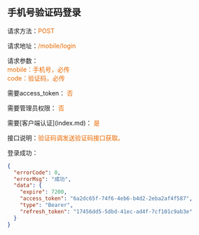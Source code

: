## 手机号验证码登录

<p>请求方法：<span style="color:#e96900">POST</p>
<p>请求地址：<span style="color:#e96900">/mobile/login</span></p>
<p>请求参数：
<br>
<span style="color:#e96900">mobile：手机号，必传</span>
<br>
<span style="color:#e96900">code：验证码，必传</span>
</p>
<p>需要access_token： <span style="color:#e96900">否</span></p>
<p>需要管理员权限： <span style="color:#e96900">否</span></p>
需要[客户端认证](index.md)： <span style="color:#e96900">是</span>
<p>接口说明：<span style="color:#e96900">验证码调发送验证码接口获取。</span></p>
<p></p>
登录成功：

```json
{
  "errorCode": 0,
  "errorMsg": "成功",
  "data": {
    "expire": 7200,
    "access_token": "6a2dc65f-74f6-4eb6-b4d2-2eba2af4f587",
    "type": "Bearer",
    "refresh_token": "17456dd5-5dbd-41ec-ad4f-7cf101c9ab3e"
  }
}
```
